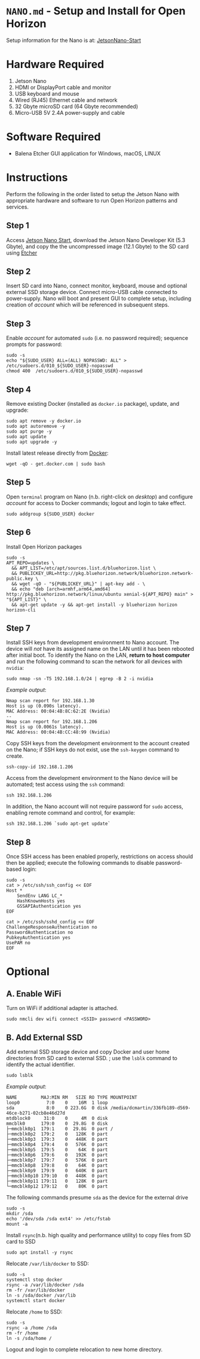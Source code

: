 # `NANO.md` - Setup and Install for Open Horizon

Setup information for the Nano is at: [JetsonNano-Start][nano-start]

[nano-start]: http://nvidia.com/jetsonnano-start

[nvidia-developer]: https://developer.nvidia.com/embedded/jetpack

# Hardware Required

1. Jetson Nano
1. HDMI or DisplayPort cable and monitor
1. USB keyboard and mouse
1. Wired (RJ45) Ethernet cable and network
1. 32 Gbyte microSD card (64 Gbyte recommended)
1. Micro-USB 5V 2.4A power-supply and cable

# Software Required

+ Balena Etcher GUI application for Windows, macOS, LINUX 

# Instructions
Perform the following in the order listed to setup the Jetson Nano with appropriate hardware and software to run Open Horizon patterns and services.

## Step 1
Access [Jetson Nano Start][nano-start], download the Jetson Nano Developer Kit (5.3 Gbyte), and copy the the uncompressed image (12.1 Gbyte) to the SD card using [Etcher][etcher-io]

[etcher-io]: http://etcher.io/

## Step 2
Insert SD card into Nano, connect monitor, keyboard, mouse and optional external SSD storage device.  Connect micro-USB cable connected to power-supply.  Nano will boot and present GUI to complete setup, including creation of _account_ which will be referenced in subsequent steps.

## Step 3
Enable _account_ for automated `sudo` (i.e. no password required); sequence prompts for password:

```
sudo -s
echo "${SUDO_USER} ALL=(ALL) NOPASSWD: ALL" >  /etc/sudoers.d/010_${SUDO_USER}-nopasswd
chmod 400  /etc/sudoers.d/010_${SUDO_USER}-nopasswd
```

## Step 4
Remove existing Docker (installed as `docker.io` package), update, and upgrade:

[docker-com]: http://www.docker.com/

```
sudo apt remove -y docker.io
sudo apt autoremove -y
sudo apt purge -y
sudo apt update
sudo apt upgrade -y
```

Install latest release directly from [Docker][docker-com]:

```
wget -qO - get.docker.com | sudo bash
```

## Step 5
Open `terminal` program on Nano (n.b. right-click on _desktop_) and configure _account_ for access to Docker commands; logout and login to take effect.

```
sudo addgroup ${SUDO_USER} docker
```

## Step 6
Install Open Horizon packages

```
sudo -s
APT_REPO=updates \
  && APT_LIST=/etc/apt/sources.list.d/bluehorizon.list \
  && PUBLICKEY_URL=http://pkg.bluehorizon.network/bluehorizon.network-public.key \
  && wget -qO - "${PUBLICKEY_URL}" | apt-key add - \
  && echo "deb [arch=armhf,arm64,amd64] http://pkg.bluehorizon.network/linux/ubuntu xenial-${APT_REPO} main" > "${APT_LIST}" \
  && apt-get update -y && apt-get install -y bluehorizon horizon horizon-cli
```

## Step 7
Install SSH keys from development environment to Nano account.  The device will _not_ have its assigned name on the LAN until it has been rebooted after initial boot.  To identify the Nano on the LAN, **return to host computer** and run the following command to scan the network for all devices with `nvidia`:

```
sudo nmap -sn -T5 192.168.1.0/24 | egrep -B 2 -i nvidia
```
_Example output_:

```
Nmap scan report for 192.168.1.30
Host is up (0.090s latency).
MAC Address: 00:04:4B:8C:62:2E (Nvidia)
--
Nmap scan report for 192.168.1.206
Host is up (0.0061s latency).
MAC Address: 00:04:4B:CC:48:99 (Nvidia)
```

Copy SSH keys from the development environment to the account created on the Nano; if SSH keys do not exist, use the `ssh-keygen` command to create.

```
ssh-copy-id 192.168.1.206
```

Access from the development environment to the Nano device will be automated; test access using the `ssh` command:

```
ssh 192.168.1.206
```

In addition, the Nano account will not require password for `sudo` access, enabling remote command and control, for example:

```
ssh 192.168.1.206 `sudo apt-get update`
```

## Step 8
Once SSH access has been enabled properly, restrictions on access should then be applied; execute the following commands to disable password-based login:

```
sudo -s
cat > /etc/ssh/ssh_config << EOF
Host *
    SendEnv LANG LC_*
    HashKnownHosts yes
    GSSAPIAuthentication yes
EOF
```

```
cat > /etc/ssh/sshd_config << EOF
ChallengeResponseAuthentication no
PasswordAuthentication no
PubkeyAuthentication yes
UsePAM no
EOF
```

# Optional

## A. Enable WiFi
Turn on WiFi if additional adapter is attached.

```
sudo nmcli dev wifi connect <SSID> password <PASSWORD>
```


## B. Add External SSD
Add external SSD storage device and copy Docker and user home directories from SD card to external SSD.  ; use the `lsblk` command to identify the actual identifier.

```
sudo lsblk
```
_Example output_:

```
NAME         MAJ:MIN RM   SIZE RO TYPE MOUNTPOINT
loop0          7:0    0    16M  1 loop 
sda            8:0    0 223.6G  0 disk /media/dcmartin/336fb189-d569-46ce-b271-02cb8e46d27d
mtdblock0     31:0    0     4M  0 disk 
mmcblk0      179:0    0  29.8G  0 disk 
├─mmcblk0p1  179:1    0  29.8G  0 part /
├─mmcblk0p2  179:2    0   128K  0 part 
├─mmcblk0p3  179:3    0   448K  0 part 
├─mmcblk0p4  179:4    0   576K  0 part 
├─mmcblk0p5  179:5    0    64K  0 part 
├─mmcblk0p6  179:6    0   192K  0 part 
├─mmcblk0p7  179:7    0   576K  0 part 
├─mmcblk0p8  179:8    0    64K  0 part 
├─mmcblk0p9  179:9    0   640K  0 part 
├─mmcblk0p10 179:10   0   448K  0 part 
├─mmcblk0p11 179:11   0   128K  0 part 
└─mmcblk0p12 179:12   0    80K  0 part 
```

The following commands presume `sda` as the device for the external drive

```
sudo -s
mkdir /sda
echo '/dev/sda /sda ext4' >> /etc/fstab
mount -a
```

Install `rsync`(n.b. high quality and performance utility) to copy files from SD card to SSD 

```
sudo apt install -y rsync
```

Relocate `/var/lib/docker` to SSD:

```
sudo -s
systemctl stop docker
rsync -a /var/lib/docker /sda
rm -fr /var/lib/docker
ln -s /sda/docker /var/lib
systemctl start docker
```

Relocate `/home` to SSD:

```
sudo -s
rsync -a /home /sda
rm -fr /home
ln -s /sda/home /
```

Logout and login to complete relocation to new home directory.

